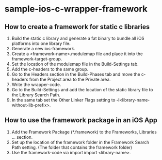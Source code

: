 # sample-ios-c-wrapper-framework

## How to create a framework for static c libraries

1. Build the static c library and generate a fat binary to bundle all iOS
   platforms into one library file.
1. Generate a new ios-framework.
2. Create a \<framework-name\>.modulemap file and place it into the 
   framework-target-group.
3. Set the location of the modulemap file in the Build-Settings tab.
4. Add the c-headers to the same group.
5. Go to the Headers section in the Build-Phases tab and move the c-headers
   from the Project area to the Private area.
4. Write the wrapper-code.
5. Go to the Build-Settings and add the location of the static library file to
   the Library Search Path.
6. In the same tab set the Other Linker Flags setting to 
   -l\<library-name-without-lib-prefix>.

## How to use the framework package in an iOS App

1. Add the Framework Package (*.framework) to the Frameworks, Libraries ... 
   section.
2. Set up the location of the framework folder in the Framework Search Path 
   setting. (The folder that contains the framework folder)
3. Use the framework-code via import import \<library-name\>.

